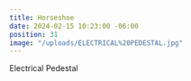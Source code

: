 ```yaml
---
title: Horseshoe
date: 2024-02-15 10:23:00 -06:00
position: 31
image: "/uploads/ELECTRICAL%20PEDESTAL.jpg"
---
```


Electrical Pedestal